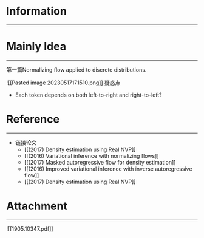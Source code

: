 # Information
---


# Mainly Idea
---
第一篇Normalizing flow applied to discrete distributions.

![[Pasted image 20230517171510.png]]
疑惑点
- Each token depends on both left-to-right and right-to-left?
# Reference
---
- 链接论文
	- [[(2017) Density estimation using Real NVP]]
	- [[(2016) Variational inference with normalizing flows]]
	- [[(2017) Masked autoregressive flow for density estimation]]
	- [[(2016) Improved variational inference with inverse autoregressive flow]]
	- [[(2017) Density estimation using Real NVP]]

# Attachment
---
![[1905.10347.pdf]]